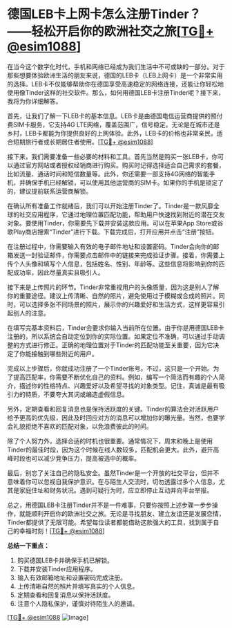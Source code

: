 # 德国LEB卡上网卡怎么注册Tinder？——轻松开启你的欧洲社交之旅[[TG💪+ @esim1088](https://t.me/s/esim1088)]

在当今这个数字化时代，手机和网络已经成为我们生活中不可或缺的一部分。对于那些想要体验欧洲生活的朋友来说，德国的LEB卡（LEB上网卡）是一个非常实用的选择。LEB卡不仅能够帮助你在德国享受高速稳定的网络连接，还能让你轻松地使用像Tinder这样的社交软件。那么，如何用德国LEB卡注册Tinder呢？接下来，我将为你详细解答。

首先，让我们了解一下LEB卡的基本信息。LEB卡是由德国电信运营商提供的预付费SIM卡服务，它支持4G LTE网络，覆盖范围广，信号稳定。无论是在城市还是乡村，LEB卡都能为你提供良好的上网体验。此外，LEB卡的价格也非常亲民，适合短期旅行者或长期居住者使用。[[TG💪+ @esim1088](https://t.me/s/esim1088)]

接下来，我们需要准备一些必要的材料和工具。首先当然是购买一张LEB卡，你可以通过官方网站或者授权经销商进行购买。购买时记得选择适合自己需求的套餐，比如流量、通话时间和短信数量等。此外，你还需要一部支持4G网络的智能手机，并确保手机已经解锁，可以使用其他运营商的SIM卡。如果你的手机是锁定了的，建议提前联系运营商解锁。

在确认所有准备工作就绪后，我们可以开始注册Tinder了。Tinder是一款风靡全球的社交应用程序，它通过地理位置匹配功能，帮助用户快速找到附近的潜在交友对象。要使用Tinder，你需要先下载并安装这款应用。可以在苹果App Store或谷歌Play商店搜索“Tinder”进行下载。下载完成后，打开应用并点击“注册”按钮。

在注册过程中，你需要输入有效的电子邮件地址和设置密码。Tinder会向你的邮箱发送一封验证邮件，你需要点击邮件中的链接来完成验证步骤。接着，你需要上传个人头像和填写个人信息，包括姓名、性别、年龄等。这些信息将影响到你的匹配成功率，因此尽量真实且吸引人。

接下来是上传照片的环节。Tinder非常重视用户的头像质量，因为这是别人了解你的重要途径。建议上传清晰、自然的照片，避免使用过于模糊或合成的照片。同时，可以选择多张不同场景的照片，展示你的兴趣爱好和生活方式，这样更容易引起别人的注意。

在填写完基本资料后，Tinder会要求你输入当前所在位置。由于你是用德国LEB卡注册的，所以系统会自动定位到你的实际位置。如果定位不准确，可以通过手动调整的方式进行修正。正确的地理位置对于Tinder的匹配功能至关重要，因为它决定了你能接触到哪些附近的用户。

完成以上步骤后，你就成功注册了一个Tinder账号。不过，这只是一个开始。为了提高匹配率，你需要不断优化自己的资料。例如，编写一个简洁而有趣的个人简介，描述你的性格特点、兴趣爱好以及希望寻找的对象类型。记住，真诚是最有吸引力的特质，不要夸大其词或编造虚假信息。

另外，定期查看和回复消息也是保持活跃度的关键。Tinder的算法会对活跃用户给予更高的优先级，因此及时回应对方的消息可以增加你的曝光量。当然，也要学会礼貌拒绝不喜欢的匹配对象，以免浪费彼此的时间。

除了个人努力外，选择合适的时机也很重要。通常情况下，周末和晚上是使用Tinder的最佳时段，因为这个时候在线人数较多，匹配机会更大。此外，避开高峰时段也可以减少竞争压力，提高被选中的概率。

最后，别忘了关注自己的隐私安全。虽然Tinder是一个开放的社交平台，但并不意味着你可以忽视自我保护意识。在与陌生人交流时，切勿透露过多个人信息，尤其是家庭住址和财务状况。遇到可疑行为时，应立即停止互动并向平台举报。

总之，用德国LEB卡注册Tinder并不是一件难事，只要你按照上述步骤一步步操作，就能顺利开启你的欧洲社交之旅。无论是寻找朋友、建立友谊还是发展恋情，Tinder都提供了无限可能。希望每位读者都能借助这款强大的工具，找到属于自己的幸福时刻！[[TG💪+ @esim1088](https://t.me/s/esim1088)]

**总结一下重点：**
1. 购买德国LEB卡并确保手机已解锁。
2. 下载并安装Tinder应用程序。
3. 输入有效邮箱地址和设置密码完成注册。
4. 上传清晰自然的照片并填写真实的个人信息。
5. 定期查看和回复消息以保持活跃度。
6. 注意个人隐私保护，谨慎对待陌生人的邀请。

[[TG💪+ @esim1088](https://t.me/s/esim1088) ![Image](https://i.postimg.cc/4NQfJmqS/Snipaste-2025-05-13-00-14-12.png)]
